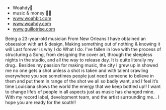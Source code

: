 - Woahdy🔹
- music & money 🎵💲
- www.woahbit.com
- www.woahdy.com
- www.guillotrise.com


Being a 23-year-old musician From New Orleans I have obtained an obsession with art
& design, Making something out of nothing & knowing it will Last forever is why I do
What I do. I've fallen in love with the process of structuring a Song, 
from designing the cover art, through the sleepless nights in the studio, 
and all the way to release day. It is quite literally my drug..  Besides 
my passion for making music, the city I grew up in showed me no one gets 
a shot unless a shot is taken and with talent crawling everywhere you see
sometimes people just need someone to believe in them and put them in range
of the shot we all so badly want, and I feel it’s time Louisiana shows the 
world the energy that we keep bottled up!! I want to change life’s of people
in all aspects just as music has changed mine. With my record label, development team,
and the artist surrounding me... I hope you are ready for the south!! 

